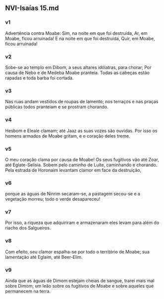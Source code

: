 ## NVI-Isaías 15.md
### v1
 Advertência contra Moabe: Sim, na noite em que foi destruída, Ar, em Moabe, ficou arruinada! E na noite em que foi destruída, Quir, em Moabe, ficou arruinada!
### v2
 Sobe-se ao templo em Dibom, a seus altares idólatras, para chorar; Por causa de Nebo e de Medeba Moabe pranteia. Todas as cabeças estão rapadas e toda barba foi cortada.
### v3
 Nas ruas andam vestidos de roupas de lamento; nos terraços e nas praças públicas todos pranteiam e se prostram chorando.
### v4
 Hesbom e Eleale clamam; até Jaaz as suas vozes são ouvidas. Por isso os homens armados de Moabe gritam, e o coração deles treme.
### v5
 O meu coração clama por causa de Moabe! Os seus fugitivos vão até Zoar, até Eglate-Selisia. Sobem pelo caminho de Luíte, caminhando e chorando. Pela estrada de Horonaim levantam clamor em face da destruição,
### v6
 porque as águas de Ninrim secaram-se, a pastagem secou-se e a vegetação morreu; todo o verde desapareceu!
### v7
 Por isso, a riqueza que adquiriram e armazenaram eles levam para além do riacho dos Salgueiros.
### v8
 Com efeito, seu clamor espalha-se por todo o território de Moabe; sua lamentação até Eglaim, até Beer-Elim.
### v9
 Ainda que as águas de Dimom estejam cheias de sangue, trarei mais mal sobre Dimom; um leão sobre os fugitivos de Moabe e sobre aqueles que permanecem na terra.
